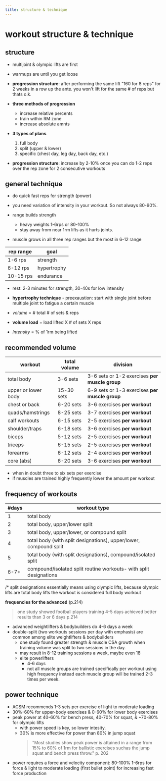 ```yaml
---
title: structure & technique
---
```


# workout structure & technique

## structure
* multijoint & olympic lifts are first
* warmups are until you get loose
* **progression structure**: after performing the same lift "160 for 8 reps" for 2 weeks in a row up the ante. you won't lift for the same # of reps but  thats o.k.
* **three methods of progression** 
    * increase relative percents
    * train within RM zone
    * increase absolute amnts
* **3 types of plans** 
    1. full body
    2. split (upper & lower)
    3. specific (chest day, leg day, back day, etc.)
    



* **progression structure**: increase by 2-10% once you can do 1-2 reps over the rep zone for 2 consecutive workouts


## general technique
* do quick fast reps for strength (power)
* you need variation of intensity in your workout. So not always 80-90%.
* range builds strength
    * heavy weights 1-6rps or 80-100% 
    * stay away from near 1rm lifts as it hurts joints.

* muscle grows in all three rep ranges but the most in 6-12 range

rep range | goal
----------|-----
1-6 rps | strength
6-12 rps | hypertrophy
10-15 rps| endurance

* rest: 2-3 minutes for strength, 30-40s for low intensity

* **hypertrophy technique** - preexaustion: start with single joint before multiple joint to fatigue a certain muscle

* *volume* = # total # of sets & reps
* **volume load** = load lifted X # of sets X reps
* *Intensity* = % of 1rm being lifted

## recommended volume
workout | total volume | division | 
--------|--------|-------------
total body|3-6 sets | 3-6 sets or 1-2 exercises **per muscle group**
upper or lower body| 15-30 sets | 6-9 sets or 1-3 exercises **per muscle group**
chest or back | 6-20 sets | 3-6 exercises **per workout**
quads/hamstrings | 8-25 sets| 3-7 exercises **per workout**
calf workouts | 6-15 sets | 2-5 exercises **per workout**
shoulder/traps| 6-18 sets | 3-6 exercises **per workout**
biceps| 5-12 sets| 2-5 exercises **per workout**
triceps| 6-15 sets| 2-5 exercises **per workout**
forearms| 6-12 sets| 2-4 exercises **per workout**
core (abs)| 6-20 sets|3-6 exercises **per workout**

* when in doubt three to six sets per exercise
* if muscles are trained highly frequently lower the amount per workout

## frequency of workouts
#days | workout type
-------|-------------
1 | total body
2 | total body, upper/lower split
3 | total body, upper/lower, or compound split
4 | total body (with split designations), upper/lower, compound split
5 | total body (with split designations), compound/isolated split
6-7+ | compound/isolated split routine workouts- with split designations

/* split designations essentially means using olympic lifts, because olympic lifts are total body lifts the workout is considered full body workout 

**frequencies for the advanced** (p.214)
> one study showed football players training 4-5 days achieved better results than 3 or 6 days p.214
* advanced weightlifters & bodybuilders do 4-6 days a week
* double-split (two workouts sessions per day with emphasis) are common among elite weightlifters & bodybuilders
  * one study found greater strength & muscle CSA growth when training volume was split to two sessions in the day.
  * may result in 8-12 training sessions a week, maybe even 18
  * elite powerlifters
    * 4-6 days
    * not all muscle groups are trained specifically per workout using high frequency instead each muscle group will be trained 2-3 times per week.



## power technique
* ACSM recommends 1-3 sets per exercise of light to moderate loading
* 30%-60% for upper-body exercises & 0-60% for lower body exercises
* peak power at 40-60% for bench press, 40-70% for squat, & ~70-80% for olympic lifts
  * with power speed is key, so lower intesity.
  * 30% is more effective for power than 80% in jump squat
    > "Most studies show peak power is attained in a range from 15% to 60% of 1rm for ballistic exercises suchas the jump squat and bench press throw." p. 202
* power requires a force and velocity component: 80-100% 1-6rps for force & light to moderate loading (first bullet point) for increasing fast force production  

